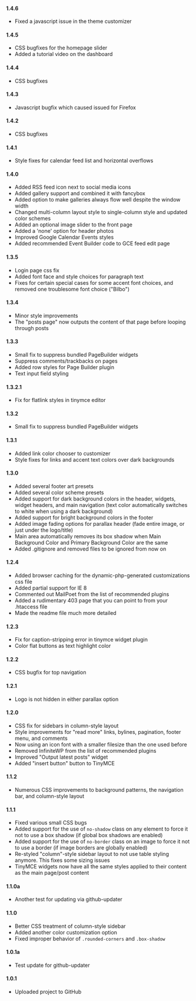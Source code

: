 #### 1.4.6
* Fixed a javascript issue in the theme customizer

#### 1.4.5
* CSS bugfixes for the homepage slider
* Added a tutorial video on the dashboard

#### 1.4.4
* CSS bugfixes

#### 1.4.3
* Javascript bugfix which caused issued for Firefox

#### 1.4.2
* CSS bugfixes

#### 1.4.1
* Style fixes for calendar feed list and horizontal overflows

#### 1.4.0
* Added RSS feed icon next to social media icons
* Added gallery support and combined it with fancybox
* Added option to make galleries always flow well despite the window width
* Changed multi-column layout style to single-column style and updated color schemes
* Added an optional image slider to the front page
* Added a 'none' option for header photos
* Improved Google Calendar Events styles
* Added recommended Event Builder code to GCE feed edit page

#### 1.3.5
* Login page css fix
* Added font face and style choices for paragraph text
* Fixes for certain special cases for some accent font choices, and removed one troublesome font choice ("Bilbo")

#### 1.3.4
* Minor style improvements
* The "posts page" now outputs the content of that page before looping through posts

#### 1.3.3
* Small fix to suppress bundled PageBuilder widgets
* Suppress comments/trackbacks on pages
* Added row styles for Page Builder plugin
* Text input field styling

#### 1.3.2.1
* Fix for flatlink styles in tinymce editor

#### 1.3.2
* Small fix to suppress bundled PageBuilder widgets

#### 1.3.1
* Added link color chooser to customizer
* Style fixes for links and accent text colors over dark backgrounds

#### 1.3.0
* Added several footer art presets
* Added several color scheme presets
* Added support for dark background colors in the header, widgets, widget headers, and main navigation (text color automatically switches to white when using a dark background)
* Added support for bright background colors in the footer
* Added image fading options for parallax header (fade entire image, or just under the logo/title)
* Main area automatically removes its box shadow when Main Background Color and Primary Background Color are the same
* Added .gitignore and removed files to be ignored from now on

#### 1.2.4
* Added browser caching for the dynamic-php-generated customizations css file
* Added partial support for IE 8
* Commented out MailPoet from the list of recommended plugins
* Added a rudimentary 403 page that you can point to from your .htaccess file
* Made the readme file much more detailed

#### 1.2.3
* Fix for caption-stripping error in tinymce widget plugin
* Color flat buttons as text highlight color

#### 1.2.2
* CSS bugfix for top navigation

#### 1.2.1
* Logo is not hidden in either parallax option

#### 1.2.0
* CSS fix for sidebars in column-style layout
* Style improvements for "read more" links, bylines, pagination, footer menu, and comments
* Now using an icon font with a smaller filesize than the one used before
* Removed InfiniteWP from the list of recommended plugins
* Improved "Output latest posts" widget
* Added "insert button" button to TinyMCE

#### 1.1.2
* Numerous CSS improvements to background patterns, the navigation bar, and column-style layout

#### 1.1.1
* Fixed various small CSS bugs
* Added support for the use of `no-shadow` class on any element to force it not to use a box shadow (if global box shadows are enabled)
* Added support for the use of `no-border` class on an image to force it not to use a border (if image borders are globally enabled)
* Re-styled "column"-style sidebar layout to not use table styling anymore. This fixes some sizing issues
* TinyMCE widgets now have all the same styles applied to their content as the main page/post content

#### 1.1.0a
* Another test for updating via github-updater

#### 1.1.0
* Better CSS treatment of column-style sidebar
* Added another color customization option
* Fixed improper behavior of `.rounded-corners` and `.box-shadow`

#### 1.0.1a
* Test update for github-updater

#### 1.0.1
* Uploaded project to GitHub
